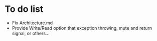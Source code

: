 # To do list

- Fix Architecture.md
- Provide Write/Read option that exception throwing, mute and return signal, or others...
